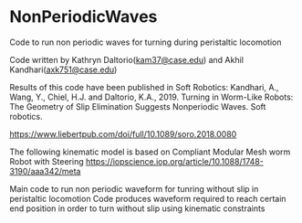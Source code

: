 # NonPeriodicWaves
Code to run non periodic waves for turning during peristaltic locomotion 

Code written by Kathryn Daltorio(kam37@case.edu) and Akhil Kandhari(axk751@case.edu) 

Results of this code have been published in Soft Robotics:
Kandhari, A., Wang, Y., Chiel, H.J. and Daltorio, K.A., 2019. Turning in Worm-Like Robots: The Geometry of Slip Elimination Suggests Nonperiodic Waves. Soft robotics.

https://www.liebertpub.com/doi/full/10.1089/soro.2018.0080

The following kinematic model is based on Compliant Modular Mesh worm Robot with Steering
https://iopscience.iop.org/article/10.1088/1748-3190/aaa342/meta

Main code to run non periodic waveform for tunring without slip in peristaltic locomotion
Code produces waveform required to reach certain end position in order to turn without slip using kinematic constraints
